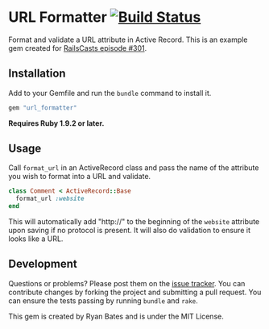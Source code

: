 # URL Formatter [![Build Status](https://secure.travis-ci.org/ryanb/url_formatter.png)](http://travis-ci.org/ryanb/url_formatter)

Format and validate a URL attribute in Active Record. This is an example gem created for [RailsCasts episode #301](http://railscasts.com/episodes/301-extracting-a-ruby-gem).


## Installation

Add to your Gemfile and run the `bundle` command to install it.

```ruby
gem "url_formatter"
```

**Requires Ruby 1.9.2 or later.**


## Usage

Call `format_url` in an ActiveRecord class and pass the name of the attribute you wish to format into a URL and validate.

```ruby
class Comment < ActiveRecord::Base
  format_url :website
end
```

This will automatically add "http://" to the beginning of the `website` attribute upon saving if no protocol is present. It will also do validation to ensure it looks like a URL.


## Development

Questions or problems? Please post them on the [issue tracker](https://github.com/ryanb/url_formatter/issues). You can contribute changes by forking the project and submitting a pull request. You can ensure the tests passing by running `bundle` and `rake`.

This gem is created by Ryan Bates and is under the MIT License.
